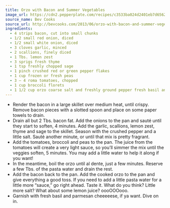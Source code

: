 ```yaml
---
title: Orzo with Bacon and Summer Vegetables
image_url: https://cdn2.pepperplate.com/recipes/c3533ba024d2401eb7d65624862194b4.jpg
source_name: Bev Cooks
source_url: http://bevcooks.com/2013/06/orzo-with-bacon-and-summer-vegetables/
ingredients:
  - 4 strips bacon, cut into small chunks
  - 1/2 small red onion, diced
  - 1/2 small white onion, diced
  - 3 cloves garlic, minced
  - 2 scallions, finely diced
  - 1 Tbs. lemon zest
  - 3 sprigs fresh thyme
  - 1 tsp freshly chopped sage
  - 1 pinch crushed red or green pepper flakes
  - 1 cup frozen or fresh peas
  - 3 – 4 roma tomatoes, chopped
  - 1 cup broccoli florets
  - 1 1/2 cup orzo coarse salt and freshly ground pepper fresh basil and parmesan cheese
---
```


* Render the bacon in a large skillet over medium heat, until crispy. Remove bacon pieces with a slotted spoon and place on some paper towels to drain.
* Drain all but 2 Tbs. bacon fat. Add the onions to the pan and sauté until they start to soften, 4 minutes. Add the garlic, scallions, lemon zest, thyme and sage to the skillet. Season with the crushed pepper and a little salt. Sauté another minute, or until that mix is pretty fragrant.
* Add the tomatoes, broccoli and peas to the pan. The juice from the tomatoes will create a very light sauce, so you’ll simmer the mix until the veggies soften, 5 minutes. You may add a little water to help it along if you want!
* In the meantime, boil the orzo until al dente, just a few minutes. Reserve a few Tbs. of the pasta water and drain the rest.
* Add the bacon back to the pan. Add the cooked orzo to the pan and give everything a good toss. If you need to add a little pasta water for a little more “sauce,” go right ahead. Taste it. What do you think? Little more salt? What about some lemon juice? oooOOOooo.
* Garnish with fresh basil and parmesan cheeeeese, if ya want. Dive on in.
